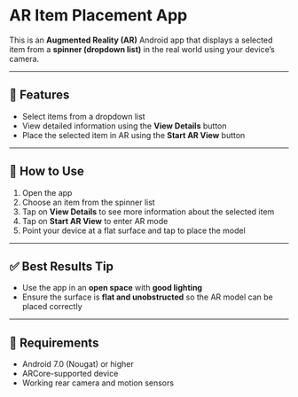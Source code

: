# AR Item Placement App

This is an **Augmented Reality (AR)** Android app that displays a selected item from a **spinner (dropdown list)** in the real world using your device’s camera.

---

## 🧩 Features

- Select items from a dropdown list
- View detailed information using the **View Details** button
- Place the selected item in AR using the **Start AR View** button

---

## 📸 How to Use

1. Open the app
2. Choose an item from the spinner list
3. Tap on **View Details** to see more information about the selected item
4. Tap on **Start AR View** to enter AR mode
5. Point your device at a flat surface and tap to place the model

---

## ✅ Best Results Tip

- Use the app in an **open space** with **good lighting**
- Ensure the surface is **flat and unobstructed** so the AR model can be placed correctly

---

## 📱 Requirements

- Android 7.0 (Nougat) or higher
- ARCore-supported device
- Working rear camera and motion sensors
 
